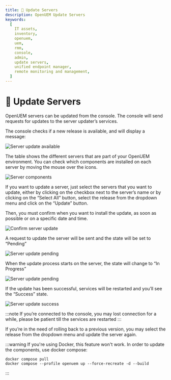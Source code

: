 ```yaml
---
title: 🚀 Update Servers
description: OpenUEM Update Servers
keywords:
  [
    IT assets,
    inventory,
    openuem,
    uem,
    rmm,
    console,
    admin,
    update servers,
    unified endpoint manager,
    remote monitoring and management,
  ]
---
```


# 🚀 Update Servers

OpenUEM servers can be updated from the console. The console will send requests for updates to the server updater’s services.

The console checks if a new release is available, and will display a message:

![Server update available](/img/console/server_update_available.png)

The table shows the different servers that are part of your OpenUEM environment. You can check which components are installed on each server by moving the mouse over the icons.

![Server components](/img/console/server_components.png)

If you want to update a server, just select the servers that you want to update, either by clicking on the checkbox next to the server’s name or by clicking on the “Select All” button, select the release from the dropdown menu and click on the “Update” button.

Then, you must confirm when you want to install the update, as soon as possible or on a specific date and time.

![Confirm server update](/img/console/confirm_server_update.png)

A request to update the server will be sent and the state will be set to “Pending”

![Server update pending](/img/console/server_update_pending.png)

When the update process starts on the server, the state will change to “In Progress”

![Server update pending](/img/console/server_update_in_progress.png)

If the update has been successful, services will be restarted and you’ll see the “Success” state.

![Server update success](/img/console/server_update_success.png)

:::note
If you’re connected to the console, you may lost connection for a while, please be patient till the services are restarted
:::

If you’re in the need of rolling back to a previous version, you may select the release from the dropdown menu and update the server again.

:::warning
If you're using Docker, this feature won't work. In order to update the components, use docker compose:

```(bash)
docker compose pull
docker compose --profile openuem up --force-recreate -d --build
```

:::
